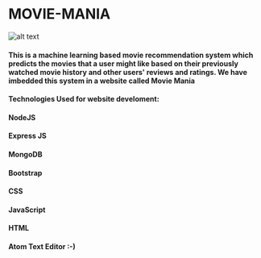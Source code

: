 # MOVIE-MANIA
![alt text](https://cdn.freebiesupply.com/images/large/1x/streaming-web-app-concept-t37.jpg)


#### This is a machine learning based movie recommendation system which predicts the movies that a user might like based on their previously watched movie history and other users' reviews and ratings. We have imbedded this system in a website called Movie Mania

#### Technologies Used for website develoment:
  #### NodeJS     &nbsp;
  #### Express JS &nbsp;
  #### MongoDB &nbsp;
  #### Bootstrap &nbsp;
  #### CSS &nbsp;
  #### JavaScript &nbsp;
  #### HTML &nbsp;
  #### Atom Text Editor :-)




 
